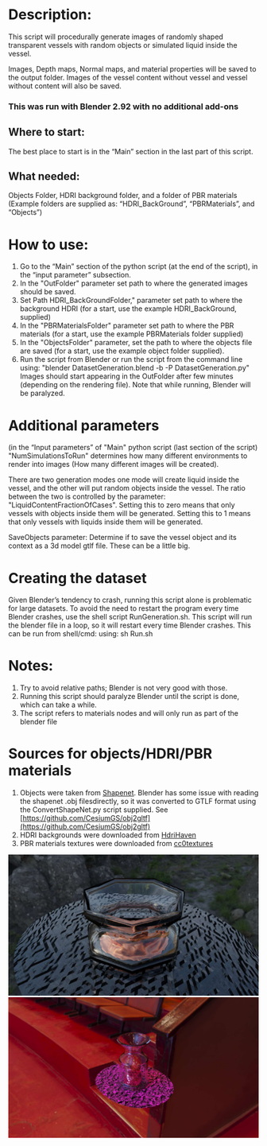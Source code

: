 # Description:
 This script will procedurally generate images of randomly shaped transparent vessels with random objects or simulated liquid inside the vessel. 

Images, Depth maps, Normal maps, and material properties will be saved to the output folder. Images of the vessel content without vessel and vessel without content will also be saved. 


### This was run with Blender 2.92 with no additional add-ons

## Where to start: 
The best place to start is in the “Main” section in the last part of this script.

## What needed:  
Objects Folder, HDRI background folder, and a folder of PBR materials (Example folders are supplied as: “HDRI_BackGround”, “PBRMaterials”, and “Objects”)

# How to use:
1) Go to the “Main” section of the python script  (at the end of the script), in the “input parameter” subsection.
2) In the "OutFolder" parameter set path to where the generated images should be saved.
3) Set Path HDRI_BackGroundFolder," parameter set path to where the background HDRI (for a start, use the example HDRI_BackGround, supplied)
4) In the "PBRMaterialsFolder" parameter set path to where the PBR materials (for a start, use the example PBRMaterials folder supplied)
5) In the "ObjectsFolder" parameter, set the path to where the objects file are saved (for a start, use the example object folder supplied).
6) Run the script from Blender or run the script from the command line using: "blender DatasetGeneration.blend -b -P DatasetGeneration.py"
Images should start appearing in the OutFolder after few minutes (depending on the rendering file). 
Note that while running, Blender will be paralyzed.

# Additional parameters 
(in the “Input parameters” of "Main" python script (last section of the script)
"NumSimulationsToRun" determines how many different environments to render into images (How many different images will be created).

There are two generation modes one mode will create liquid inside the vessel, and the other will put random objects inside the vessel. The ratio between the two is controlled by the parameter: "LiquidContentFractionOfCases". Setting this to zero means that only vessels with objects inside them will be generated. Setting this to 1 means that only vessels with liquids inside them will be generated.

SaveObjects parameter: Determine if to save the vessel object and its context as  a 3d model gtlf file. These can be a little big.



# Creating the dataset
Given Blender’s tendency to crash, running this script alone is problematic for large datasets. To avoid the need to restart the program every time Blender crashes, use the shell script RunGeneration.sh. This script will run the blender file in a loop, so it will restart every time Blender crashes. This can be run from shell/cmd: using: sh Run.sh 



# Notes:
1) Try to avoid relative paths; Blender is not very good with those.
2) Running this script should paralyze Blender until the script is done, which can take a while.
3) The script refers to materials nodes and will only run as part of the blender file


# Sources for objects/HDRI/PBR materials
1) Objects were taken from [Shapenet](https://shapenet.org/). Blender has some issue with reading the  shapenet .obj filesdirectly, so it was converted to GTLF format using the ConvertShapeNet.py script supplied. See [https://github.com/CesiumGS/obj2gltf](https://github.com/CesiumGS/obj2gltf)
2) HDRI backgrounds were downloaded from [HdriHaven](https://hdrihaven.com/)
3) PBR materials textures were downloaded from [cc0textures](https://cc0textures.com/)


![](/GeneratedImages4.jpg)
![](/GeneratedImages2.jpg)


